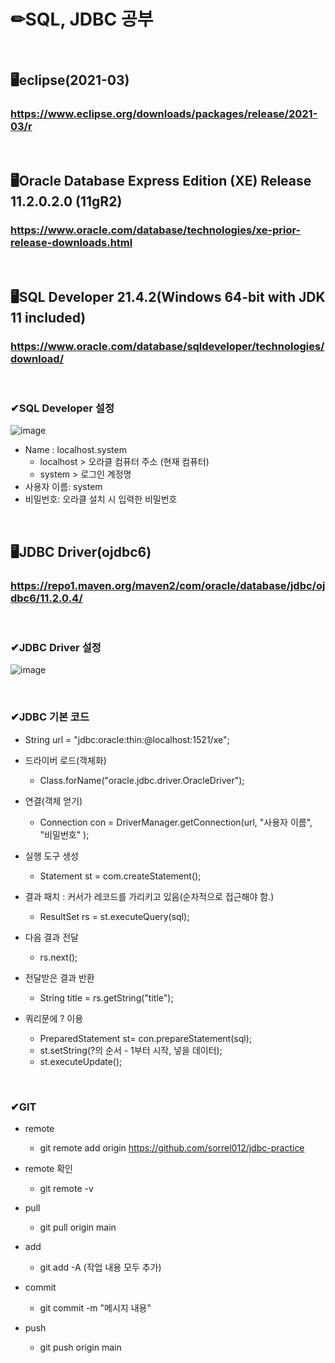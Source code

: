 # ✏SQL, JDBC 공부

<br/>

## 🖥eclipse(2021-03)
### https://www.eclipse.org/downloads/packages/release/2021-03/r 

<br/>

## 🖥Oracle Database Express Edition (XE) Release 11.2.0.2.0 (11gR2)
### https://www.oracle.com/database/technologies/xe-prior-release-downloads.html

<br/>

## 🖥SQL Developer 21.4.2(Windows 64-bit with JDK 11 included)
### https://www.oracle.com/database/sqldeveloper/technologies/download/

<br/>


### ✔SQL Developer 설정
![image](https://user-images.githubusercontent.com/115568532/224870890-0903c296-0238-476f-8934-e0c375ce66f3.png)
- Name : localhost.system
  - localhost > 오라클 컴퓨터 주소 (현재 컴퓨터)
  - system > 로그인 계정명
- 사용자 이름: system
- 비밀번호: 오라클 설치 시 입력한 비밀번호

<br/>

## 🖥JDBC Driver(ojdbc6)
### https://repo1.maven.org/maven2/com/oracle/database/jdbc/ojdbc6/11.2.0.4/

<br/>

### ✔JDBC Driver 설정
![image](https://user-images.githubusercontent.com/115568532/221416577-8fdb7e0e-cfad-488b-a8e7-dec53431eee5.png)

<br/>

### ✔JDBC 기본 코드
- String url = "jdbc:oracle:thin:@localhost:1521/xe";

- 드라이버 로드(객체화)
  - Class.forName("oracle.jdbc.driver.OracleDriver");  
  
- 연결(객체 얻기)
  - Connection con = DriverManager.getConnection(url, "사용자 이름", "비밀번호" );
  
- 실행 도구 생성
  - Statement st = com.createStatement();
  
- 결과 패치 : 커서가 레코드를 가리키고 있음(순차적으로 접근해야 함.)
  - ResultSet rs = st.executeQuery(sql);
  
- 다음 결과 전달
  - rs.next();
  
- 전달받은 결과 반환
  - String title = rs.getString("title");
  
- 쿼리문에 ? 이용
  - PreparedStatement st= con.prepareStatement(sql);
  - st.setString(?의 순서 - 1부터 시작, 넣을 데이터);
  - st.executeUpdate();

<br/>

### ✔GIT
- remote
  - git remote add origin https://github.com/sorrel012/jdbc-practice

- remote 확인
  - git remote -v
  
- pull  
  - git pull origin main  
  
- add
  - git add -A (작업 내용 모두 추가)
  
- commit
  - git commit -m "메시지 내용"
  
- push
  - git push origin main
